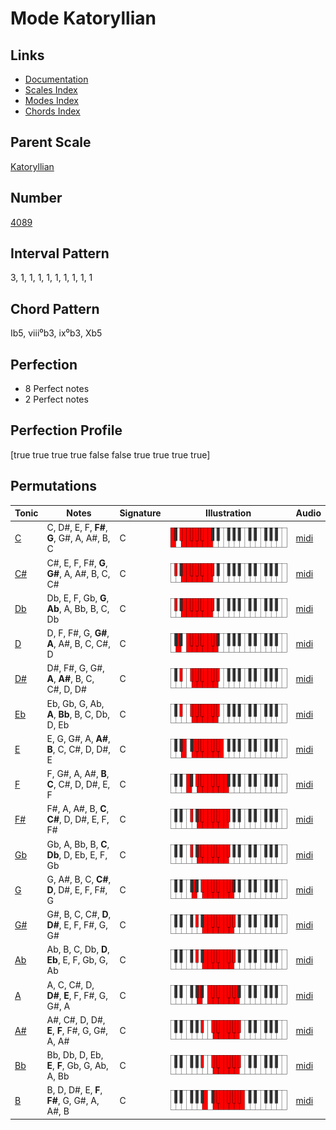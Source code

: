 # Mode Katoryllian

## Links

- [Documentation](README.md)
- [Scales Index](Scales.md)
- [Modes Index](Modes.md)
- [Chords Index](Chords.md)

## Parent Scale

[Katoryllian](ScaleKatoryllian.md)

## Number

[4089](https://ianring.com/musictheory/scales/4089)

## Interval Pattern

3, 1, 1, 1, 1, 1, 1, 1, 1, 1

## Chord Pattern

Ib5, viii⁰b3, ix⁰b3, Xb5

## Perfection

- 8 Perfect notes
- 2 Perfect notes

## Perfection Profile

[true true true true false false true true true true]

## Permutations

| Tonic | Notes | Signature | Illustration | Audio |
|-------|-------|-----------|--------------|-------|
| [C](ModeCNaturalKatoryllian.md) | C, D#, E, F, **F#**, **G**, G#, A, A#, B, C | C | ![CNaturalKatoryllian](ModeCNaturalKatoryllian.png) | [midi](https://github.com/edipermadi/music/blob/main/docs/ModeCNaturalKatoryllian.mid?raw=true) |
| [C#](ModeCSharpKatoryllian.md) | C#, E, F, F#, **G**, **G#**, A, A#, B, C, C# | C | ![CSharpKatoryllian](ModeCSharpKatoryllian.png) | [midi](https://github.com/edipermadi/music/blob/main/docs/ModeCSharpKatoryllian.mid?raw=true) |
| [Db](ModeDFlatKatoryllian.md) | Db, E, F, Gb, **G**, **Ab**, A, Bb, B, C, Db | C | ![DFlatKatoryllian](ModeDFlatKatoryllian.png) | [midi](https://github.com/edipermadi/music/blob/main/docs/ModeDFlatKatoryllian.mid?raw=true) |
| [D](ModeDNaturalKatoryllian.md) | D, F, F#, G, **G#**, **A**, A#, B, C, C#, D | C | ![DNaturalKatoryllian](ModeDNaturalKatoryllian.png) | [midi](https://github.com/edipermadi/music/blob/main/docs/ModeDNaturalKatoryllian.mid?raw=true) |
| [D#](ModeDSharpKatoryllian.md) | D#, F#, G, G#, **A**, **A#**, B, C, C#, D, D# | C | ![DSharpKatoryllian](ModeDSharpKatoryllian.png) | [midi](https://github.com/edipermadi/music/blob/main/docs/ModeDSharpKatoryllian.mid?raw=true) |
| [Eb](ModeEFlatKatoryllian.md) | Eb, Gb, G, Ab, **A**, **Bb**, B, C, Db, D, Eb | C | ![EFlatKatoryllian](ModeEFlatKatoryllian.png) | [midi](https://github.com/edipermadi/music/blob/main/docs/ModeEFlatKatoryllian.mid?raw=true) |
| [E](ModeENaturalKatoryllian.md) | E, G, G#, A, **A#**, **B**, C, C#, D, D#, E | C | ![ENaturalKatoryllian](ModeENaturalKatoryllian.png) | [midi](https://github.com/edipermadi/music/blob/main/docs/ModeENaturalKatoryllian.mid?raw=true) |
| [F](ModeFNaturalKatoryllian.md) | F, G#, A, A#, **B**, **C**, C#, D, D#, E, F | C | ![FNaturalKatoryllian](ModeFNaturalKatoryllian.png) | [midi](https://github.com/edipermadi/music/blob/main/docs/ModeFNaturalKatoryllian.mid?raw=true) |
| [F#](ModeFSharpKatoryllian.md) | F#, A, A#, B, **C**, **C#**, D, D#, E, F, F# | C | ![FSharpKatoryllian](ModeFSharpKatoryllian.png) | [midi](https://github.com/edipermadi/music/blob/main/docs/ModeFSharpKatoryllian.mid?raw=true) |
| [Gb](ModeGFlatKatoryllian.md) | Gb, A, Bb, B, **C**, **Db**, D, Eb, E, F, Gb | C | ![GFlatKatoryllian](ModeGFlatKatoryllian.png) | [midi](https://github.com/edipermadi/music/blob/main/docs/ModeGFlatKatoryllian.mid?raw=true) |
| [G](ModeGNaturalKatoryllian.md) | G, A#, B, C, **C#**, **D**, D#, E, F, F#, G | C | ![GNaturalKatoryllian](ModeGNaturalKatoryllian.png) | [midi](https://github.com/edipermadi/music/blob/main/docs/ModeGNaturalKatoryllian.mid?raw=true) |
| [G#](ModeGSharpKatoryllian.md) | G#, B, C, C#, **D**, **D#**, E, F, F#, G, G# | C | ![GSharpKatoryllian](ModeGSharpKatoryllian.png) | [midi](https://github.com/edipermadi/music/blob/main/docs/ModeGSharpKatoryllian.mid?raw=true) |
| [Ab](ModeAFlatKatoryllian.md) | Ab, B, C, Db, **D**, **Eb**, E, F, Gb, G, Ab | C | ![AFlatKatoryllian](ModeAFlatKatoryllian.png) | [midi](https://github.com/edipermadi/music/blob/main/docs/ModeAFlatKatoryllian.mid?raw=true) |
| [A](ModeANaturalKatoryllian.md) | A, C, C#, D, **D#**, **E**, F, F#, G, G#, A | C | ![ANaturalKatoryllian](ModeANaturalKatoryllian.png) | [midi](https://github.com/edipermadi/music/blob/main/docs/ModeANaturalKatoryllian.mid?raw=true) |
| [A#](ModeASharpKatoryllian.md) | A#, C#, D, D#, **E**, **F**, F#, G, G#, A, A# | C | ![ASharpKatoryllian](ModeASharpKatoryllian.png) | [midi](https://github.com/edipermadi/music/blob/main/docs/ModeASharpKatoryllian.mid?raw=true) |
| [Bb](ModeBFlatKatoryllian.md) | Bb, Db, D, Eb, **E**, **F**, Gb, G, Ab, A, Bb | C | ![BFlatKatoryllian](ModeBFlatKatoryllian.png) | [midi](https://github.com/edipermadi/music/blob/main/docs/ModeBFlatKatoryllian.mid?raw=true) |
| [B](ModeBNaturalKatoryllian.md) | B, D, D#, E, **F**, **F#**, G, G#, A, A#, B | C | ![BNaturalKatoryllian](ModeBNaturalKatoryllian.png) | [midi](https://github.com/edipermadi/music/blob/main/docs/ModeBNaturalKatoryllian.mid?raw=true) |
